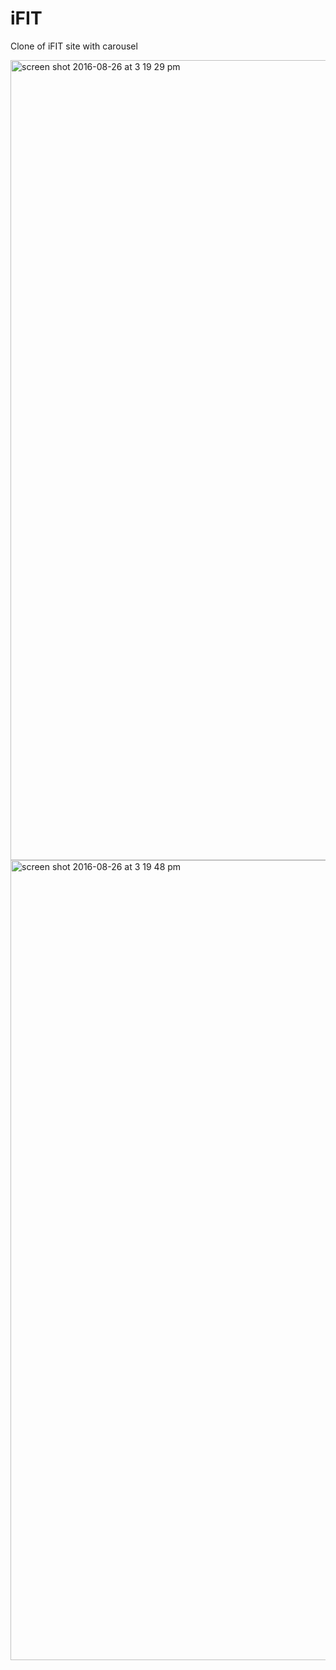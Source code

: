 # iFIT
Clone of iFIT site with carousel

<img width="1280" alt="screen shot 2016-08-26 at 3 19 29 pm" src="https://cloud.githubusercontent.com/assets/16991067/18020815/b77280a2-6ba0-11e6-9e8c-1bf101300bca.png">
<img width="1280" alt="screen shot 2016-08-26 at 3 19 48 pm" src="https://cloud.githubusercontent.com/assets/16991067/18020818/bafe56e2-6ba0-11e6-8a17-288e4d2c0785.png">
